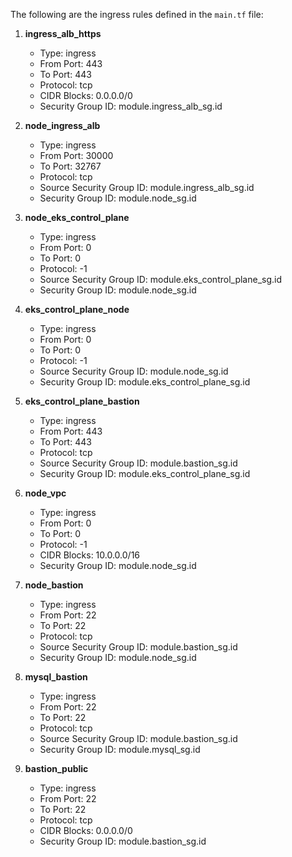 The following are the ingress rules defined in the `main.tf` file:

1. **ingress_alb_https**
   - Type: ingress
   - From Port: 443
   - To Port: 443
   - Protocol: tcp
   - CIDR Blocks: 0.0.0.0/0
   - Security Group ID: module.ingress_alb_sg.id

2. **node_ingress_alb**
   - Type: ingress
   - From Port: 30000
   - To Port: 32767
   - Protocol: tcp
   - Source Security Group ID: module.ingress_alb_sg.id
   - Security Group ID: module.node_sg.id

3. **node_eks_control_plane**
   - Type: ingress
   - From Port: 0
   - To Port: 0
   - Protocol: -1
   - Source Security Group ID: module.eks_control_plane_sg.id
   - Security Group ID: module.node_sg.id

4. **eks_control_plane_node**
   - Type: ingress
   - From Port: 0
   - To Port: 0
   - Protocol: -1
   - Source Security Group ID: module.node_sg.id
   - Security Group ID: module.eks_control_plane_sg.id

5. **eks_control_plane_bastion**
   - Type: ingress
   - From Port: 443
   - To Port: 443
   - Protocol: tcp
   - Source Security Group ID: module.bastion_sg.id
   - Security Group ID: module.eks_control_plane_sg.id

6. **node_vpc**
   - Type: ingress
   - From Port: 0
   - To Port: 0
   - Protocol: -1
   - CIDR Blocks: 10.0.0.0/16
   - Security Group ID: module.node_sg.id

7. **node_bastion**
   - Type: ingress
   - From Port: 22
   - To Port: 22
   - Protocol: tcp
   - Source Security Group ID: module.bastion_sg.id
   - Security Group ID: module.node_sg.id

8. **mysql_bastion**
   - Type: ingress
   - From Port: 22
   - To Port: 22
   - Protocol: tcp
   - Source Security Group ID: module.bastion_sg.id
   - Security Group ID: module.mysql_sg.id

9. **bastion_public**
   - Type: ingress
   - From Port: 22
   - To Port: 22
   - Protocol: tcp
   - CIDR Blocks: 0.0.0.0/0
   - Security Group ID: module.bastion_sg.id